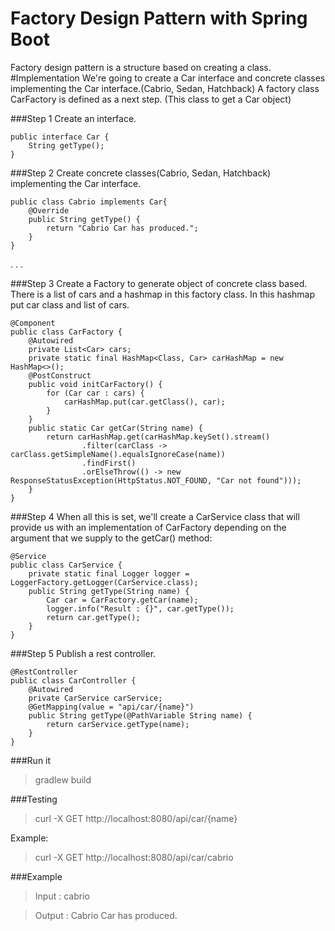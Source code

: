 # Factory Design Pattern with Spring Boot
Factory design pattern is a structure based on creating a class. 
#Implementation
We're going to create a Car interface and concrete classes implementing the Car interface.(Cabrio, Sedan, Hatchback)
A factory class CarFactory is defined as a next step. (This class to get a Car object)

###Step 1
Create an interface.
```
public interface Car {
    String getType();
}
```
###Step 2
Create concrete classes(Cabrio, Sedan, Hatchback) implementing the Car interface.

```@Component
public class Cabrio implements Car{
    @Override
    public String getType() {
        return "Cabrio Car has produced.";
    }
}
```
.
.
.

###Step 3
Create a Factory to generate object of concrete class based. There is a list of cars and a hashmap in this factory class.
In this hashmap put car class and list of cars.

```
@Component
public class CarFactory {
    @Autowired
    private List<Car> cars;
    private static final HashMap<Class, Car> carHashMap = new HashMap<>();
    @PostConstruct
    public void initCarFactory() {
        for (Car car : cars) {
            carHashMap.put(car.getClass(), car);
        }
    }
    public static Car getCar(String name) {
        return carHashMap.get(carHashMap.keySet().stream()
                .filter(carClass -> carClass.getSimpleName().equalsIgnoreCase(name))
                .findFirst()
                .orElseThrow(() -> new ResponseStatusException(HttpStatus.NOT_FOUND, "Car not found")));
    }
}
```
###Step 4
When all this is set, we'll create a CarService class that will provide us with an implementation of CarFactory depending on the argument that we supply to the getCar() method:

```
@Service
public class CarService {
    private static final Logger logger = LoggerFactory.getLogger(CarService.class);
    public String getType(String name) {
        Car car = CarFactory.getCar(name);
        logger.info("Result : {}", car.getType());
        return car.getType();
    }
}
```
###Step 5
Publish a rest controller. 

```
@RestController
public class CarController {
    @Autowired
    private CarService carService;
    @GetMapping(value = "api/car/{name}")
    public String getType(@PathVariable String name) {
        return carService.getType(name);
    }
}
```
###Run it
>gradlew build

###Testing
> curl -X GET http://localhost:8080/api/car/{name} 
>
Example: 
>curl -X GET http://localhost:8080/api/car/cabrio

###Example
 > Input : cabrio
 
 > Output : Cabrio Car has produced.





